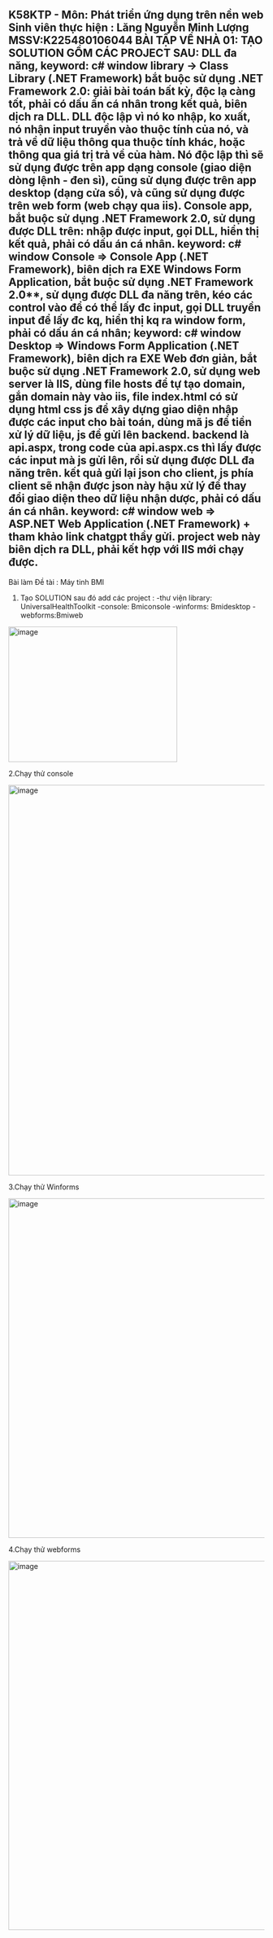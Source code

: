 K58KTP - Môn: Phát triển ứng dụng trên nền web
Sinh viên thực hiện : Lăng Nguyễn Minh Lượng MSSV:K225480106044
BÀI TẬP VỀ NHÀ 01:
TẠO SOLUTION GỒM CÁC PROJECT SAU:
DLL đa năng, keyword: c# window library -> Class Library (.NET Framework) bắt buộc sử dụng .NET Framework 2.0: giải bài toán bất kỳ, độc lạ càng tốt, phải có dấu ấn cá nhân trong kết quả, biên dịch ra DLL. DLL độc lập vì nó ko nhập, ko xuất, nó nhận input truyền vào thuộc tính của nó, và trả về dữ liệu thông qua thuộc tính khác, hoặc thông qua giá trị trả về của hàm. Nó độc lập thì sẽ sử dụng được trên app dạng console (giao diện dòng lệnh - đen sì), cũng sử dụng được trên app desktop (dạng cửa sổ), và cũng sử dụng được trên web form (web chạy qua iis).
Console app, bắt buộc sử dụng .NET Framework 2.0, sử dụng được DLL trên: nhập được input, gọi DLL, hiển thị kết quả, phải có dấu án cá nhân. keyword: c# window Console => Console App (.NET Framework), biên dịch ra EXE
Windows Form Application, bắt buộc sử dụng .NET Framework 2.0**, sử dụng được DLL đa năng trên, kéo các control vào để có thể lấy đc input, gọi DLL truyền input để lấy đc kq, hiển thị kq ra window form, phải có dấu án cá nhân; keyword: c# window Desktop => Windows Form Application (.NET Framework), biên dịch ra EXE
Web đơn giản, bắt buộc sử dụng .NET Framework 2.0, sử dụng web server là IIS, dùng file hosts để tự tạo domain, gắn domain này vào iis, file index.html có sử dụng html css js để xây dựng giao diện nhập được các input cho bài toán, dùng mã js để tiền xử lý dữ liệu, js để gửi lên backend. backend là api.aspx, trong code của api.aspx.cs thì lấy được các input mà js gửi lên, rồi sử dụng được DLL đa năng trên. kết quả gửi lại json cho client, js phía client sẽ nhận được json này hậu xử lý để thay đổi giao diện theo dữ liệu nhận dược, phải có dấu án cá nhân. keyword: c# window web => ASP.NET Web Application (.NET Framework) + tham khảo link chatgpt thầy gửi. project web này biên dịch ra DLL, phải kết hợp với IIS mới chạy được.
--------------------------------------------------------------------------------------------------------------------------------------------------------------------------------------------------------
Bài làm 
Đề tài : Máy tinh BMI
1. Tạo SOLUTION sau đó add các project : 
-thư viện library: UniversalHealthToolkit
-console: Bmiconsole
-winforms: Bmidesktop
-webforms:Bmiweb
<img width="332" height="266" alt="image" src="https://github.com/user-attachments/assets/e9d35292-1af3-46f2-9e52-494aa03091d9" />

2.Chạy thử console 
 
<img width="1365" height="767" alt="image" src="https://github.com/user-attachments/assets/23f4418b-243f-4214-b589-07e587efed67" />

3.Chạy thử Winforms

<img width="1271" height="667" alt="image" src="https://github.com/user-attachments/assets/5583ed0d-4212-4a83-bf71-3b9e94d13a96" />

4.Chạy thử webforms

<img width="884" height="725" alt="image" src="https://github.com/user-attachments/assets/69cfa0bf-63bf-4550-a033-67e8497fe2c2" />

